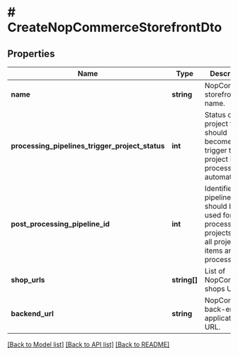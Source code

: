 # # CreateNopCommerceStorefrontDto

## Properties

Name | Type | Description | Notes
------------ | ------------- | ------------- | -------------
**name** | **string** | NopCommerce storefront name. |
**processing_pipelines_trigger_project_status** | **int** | Status of project that should become a trigger to start project items processing automatically. | [optional]
**post_processing_pipeline_id** | **int** | Identifier of pipeline that should be used for post-processing for projects when all project items are processed. | [optional]
**shop_urls** | **string[]** | List of NopCommerce shops URLs. |
**backend_url** | **string** | NopCommerce back-end application URL. |

[[Back to Model list]](../../README.md#models) [[Back to API list]](../../README.md#endpoints) [[Back to README]](../../README.md)
